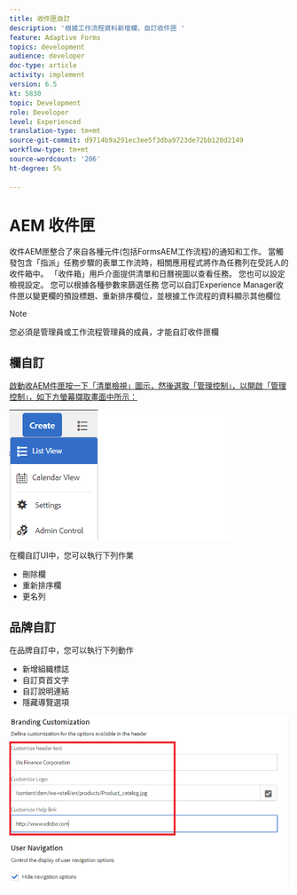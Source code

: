 ```yaml
---
title: 收件匣自訂
description: '根據工作流程資料新增欄，自訂收件匣 '
feature: Adaptive Forms
topics: development
audience: developer
doc-type: article
activity: implement
version: 6.5
kt: 5830
topic: Development
role: Developer
level: Experienced
translation-type: tm+mt
source-git-commit: d9714b9a291ec3ee5f3dba9723de72bb120d2149
workflow-type: tm+mt
source-wordcount: '206'
ht-degree: 5%

---
```


# AEM 收件匣

收件AEM匣整合了來自各種元件(包括FormsAEM工作流程)的通知和工作。 當觸發包含「指派」任務步驟的表單工作流時，相關應用程式將作為任務列在受託人的收件箱中。
「收件箱」用戶介面提供清單和日曆視圖以查看任務。 您也可以設定檢視設定。 您可以根據各種參數來篩選任務
您可以自訂Experience Manager收件匣以變更欄的預設標題、重新排序欄位，並根據工作流程的資料顯示其他欄位


>[!NOTE]
>
>您必須是管理員或工作流程管理員的成員，才能自訂收件匣欄

## 欄自訂

[啟動收AEM件匣按一下「清單檢視」圖示，然後選取「管理控制」，以開啟「管理控制」，如下方螢幕擷取畫面中所示：](http://localhost:4502/aem/inbox)

![admin-control](assets/open-customization.png)

在欄自訂UI中，您可以執行下列作業

* 刪除欄
* 重新排序欄
* 更名列

## 品牌自訂

在品牌自訂中，您可以執行下列動作

* 新增組織標誌
* 自訂頁首文字
* 自訂說明連結
* 隱藏導覽選項

![收件箱——品牌](assets/branding-customization.PNG)
